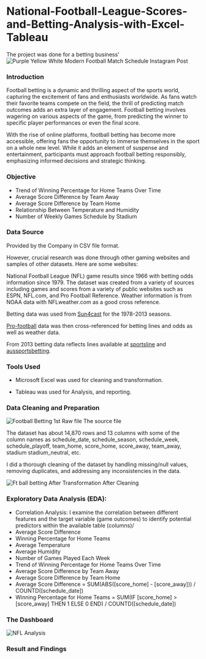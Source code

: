 # National-Football-League-Scores-and-Betting-Analysis-with-Excel-Tableau

The project was done for a betting business'
![Purple Yellow White Modern Football Match Schedule Instagram Post](https://github.com/Solution92/National-Football-League-Scores-and-Betting-Analysis-with-Excel-Tableau/assets/144762124/97ab8d83-5c45-4620-affb-fe956aea1d95)

### Introduction

Football betting is a dynamic and thrilling aspect of the sports world, capturing the excitement of fans and enthusiasts worldwide. As fans watch their favorite teams compete on the field, the thrill of predicting match outcomes adds an extra layer of engagement. Football betting involves wagering on various aspects of the game, from predicting the winner to specific player performances or even the final score. 

With the rise of online platforms, football betting has become more accessible, offering fans the opportunity to immerse themselves in the sport on a whole new level. While it adds an element of suspense and entertainment, participants must approach football betting responsibly, emphasizing informed decisions and strategic thinking.

### Objective

- Trend of Winning Percentage for Home Teams Over Time
- Average Score Difference by Team Away
- Average Score Difference by Team Home
- Relationship Between Temperature and Humidity
- Number of Weekly Games Schedule by Stadium

### Data Source

Provided by the Company in CSV file format.

However, crucial research was done through other gaming websites and samples of other datasets. Here are some websites:

National Football League (NFL) game results since 1966 with betting odds information since 1979. The dataset was created from a variety of sources including games and scores from a variety of public websites such as ESPN, NFL.com, and Pro Football Reference. Weather information is from NOAA data with NFLweather.com as a good cross reference.  

Betting data was used from [Sun4cast](http://www.repole.com/sun4cast/data.htm) for the 1978-2013 seasons. 

[Pro-football](Pro-football-reference.com) data was then cross-referenced for betting lines and odds as well as weather data. 

From 2013 betting data reflects lines available at [sportsline](www.sportsline.com) and [aussportsbetting](aussportsbetting.com).

### Tools Used

- Microsoft Excel was used for cleaning and transformation.

- Tableau was used for Analysis, and reporting.

### Data Cleaning and Preparation

![Football Betting 1st Raw file](https://github.com/Solution92/National-Football-League-Scores-and-Betting-Analysis-with-Excel-Tableau/assets/144762124/f4fd0544-72b8-4877-a1f7-36b495b95f31)
The source file

The dataset has about 14,870 rows and 13 columns with some of the column names as schedule_date,	schedule_season,	schedule_week,	schedule_playoff,	team_home,	score_home,	score_away,	team_away,	stadium	stadium_neutral, etc.

I did a thorough cleaning of the dataset by handling missing/null values, removing duplicates, and addressing any inconsistencies in the data.


![Ft ball betting After Transformation](https://github.com/Solution92/National-Football-League-Scores-and-Betting-Analysis-with-Excel-Tableau/assets/144762124/c6f6f92c-246e-43bd-88ba-7b6aeeb86d9f)
After Cleaning

### Exploratory Data Analysis (EDA): 

- Correlation Analysis: I examine the correlation between different features and the target variable (game outcomes) to identify potential predictors within  the available table (columns)/
- Average Score Difference
- Winning Percentage for Home Teams
- Average Temperature
- Average Humidity
- Number of Games Played Each Week
- Trend of Winning Percentage for Home Teams Over Time
- Average Score Difference by Team Away
- Average Score Difference by Team Home
- Average Score Difference = SUM(ABS([score_home] - [score_away])) / COUNTD([schedule_date])
- Winning Percentage for Home Teams = SUM(IF [score_home] > [score_away] THEN 1 ELSE 0 END) / COUNTD([schedule_date])

### The Dashboard

![NFL Analysis](https://github.com/Solution92/National-Football-League-Scores-and-Betting-Analysis-with-Excel-Tableau/assets/144762124/f7f3702c-a62b-482b-9677-0aea460619f3)


### Result and Findings

























